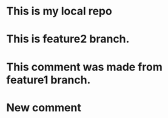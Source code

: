 # This is my local repo
# This is feature2 branch.
# This comment was made from feature1 branch.
# New comment 
